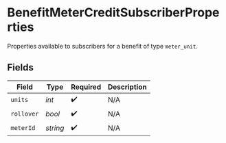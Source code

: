 # BenefitMeterCreditSubscriberProperties

Properties available to subscribers for a benefit of type `meter_unit`.


## Fields

| Field              | Type               | Required           | Description        |
| ------------------ | ------------------ | ------------------ | ------------------ |
| `units`            | *int*              | :heavy_check_mark: | N/A                |
| `rollover`         | *bool*             | :heavy_check_mark: | N/A                |
| `meterId`          | *string*           | :heavy_check_mark: | N/A                |